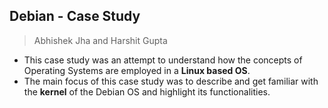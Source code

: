 ## Debian - Case Study
> Abhishek Jha and Harshit Gupta
- This case study was an attempt to understand how the concepts of Operating Systems are employed in a **Linux based OS**.
- The main focus of this case study was to describe and get familiar with the **kernel** of the Debian OS and highlight its functionalities.
 

